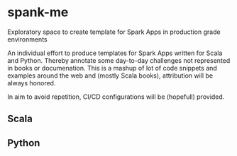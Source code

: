 # spank-me
Exploratory space to create template for Spark Apps in production grade environments

An individual effort to produce templates for Spark Apps written for Scala and Python. Thereby annotate some day-to-day challenges not represented in books or documenation. This is a mashup of lot of code snippets and examples around the web and (mostly Scala books), attribution will be always honored.

In aim to avoid repetition, CI/CD configurations will be (hopefull) provided. 


## Scala

## Python
